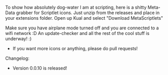 To show how absolutely dog-water I am at scripting, here is a shitty Meta-Data grabber for Scriptlet icons. Just unzip from the releases and place in your extensions folder. Open up Kual and select "Download MetaScriptlets"

Make sure you have airplane mode turned off and you are connected to a wifi network :D
An update-checker and all the rest of the cool stuff is underway! :)
* If you want more icons or anything, please do pull requests!

Changelog: 
* Version 0.0.10 is released!
